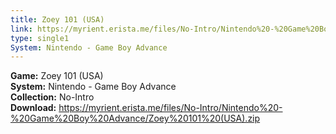 ```yaml
---
title: Zoey 101 (USA)
link: https://myrient.erista.me/files/No-Intro/Nintendo%20-%20Game%20Boy%20Advance/Zoey%20101%20(USA).zip
type: single1
System: Nintendo - Game Boy Advance
---
```

<b>Game:</b> Zoey 101 (USA)<br>
<b>System:</b> Nintendo - Game Boy Advance<br>
<b>Collection:</b> No-Intro<br>
<b>Download:</b> https://myrient.erista.me/files/No-Intro/Nintendo%20-%20Game%20Boy%20Advance/Zoey%20101%20(USA).zip